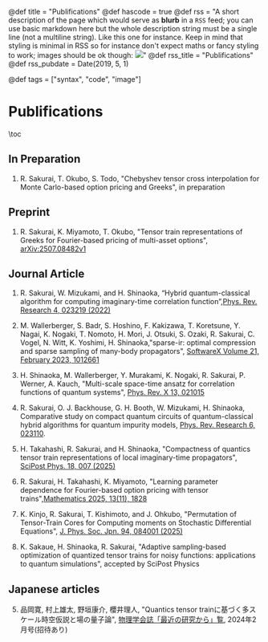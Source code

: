 @def title = "Publifications"
@def hascode = true
@def rss = "A short description of the page which would serve as **blurb** in a `RSS` feed; you can use basic markdown here but the whole description string must be a single line (not a multiline string). Like this one for instance. Keep in mind that styling is minimal in RSS so for instance don't expect maths or fancy styling to work; images should be ok though: ![](https://upload.wikimedia.org/wikipedia/en/b/b0/Rick_and_Morty_characters.jpg)"
@def rss_title = "Publifications"
@def rss_pubdate = Date(2019, 5, 1)

@def tags = ["syntax", "code", "image"]
# Publifications

\toc

## In Preparation
1. R. Sakurai, T. Okubo, S. Todo, "Chebyshev tensor cross interpolation for Monte Carlo-based option pricing and Greeks", in preparation

## Preprint 
1. R. Sakurai, K. Miyamoto, T. Okubo, "Tensor train representations of Greeks for Fourier-based pricing of multi-asset options", [arXiv:2507.08482v1](https://arxiv.org/html/2507.08482v1)


## Journal Article
1. R. Sakurai, W. Mizukami, and H. Shinaoka, “Hybrid quantum-classical algorithm for computing imaginary-time correlation function”,[Phys. Rev. Research 4, 023219 (2022)](https://doi.org/10.1103/PhysRevResearch.4.023219)


2. M. Wallerberger, S. Badr, S. Hoshino, F. Kakizawa, T. Koretsune, Y. Nagai, K. Nogaki, T. Nomoto, H. Mori, J. Otsuki, S. Ozaki, R. Sakurai, C. Vogel, N. Witt, K. Yoshimi, H. Shinaoka,"sparse-ir: optimal compression and sparse sampling of many-body propagators", [SoftwareX Volume 21, February 2023, 1012661](https://doi.org/10.1016/j.softx.2022.101266)

3. H. Shinaoka, M. Wallerberger, Y. Murakami, K. Nogaki, R. Sakurai, P. Werner, A. Kauch, "Multi-scale space-time ansatz for correlation functions of quantum systems", [Phys. Rev. X 13, 021015](https://journals.aps.org/prx/abstract/10.1103/PhysRevX.13.021015)

4. R. Sakurai, O. J. Backhouse, G. H. Booth, W. Mizukami, H. Shinaoka, Comparative study on compact quantum circuits of quantum-classical hybrid algorithms for quantum impurity models, [Phys. Rev. Research 6, 023110](https://journals.aps.org/prresearch/abstract/10.1103/PhysRevResearch.6.023110).

5. H. Takahashi, R. Sakurai, and H. Shinaoka, "Compactness of quantics tensor train representations of local imaginary-time propagators", [SciPost Phys. 18, 007 (2025)](https://arxiv.org/abs/2403.09161)

6. R. Sakurai, H. Takahashi, K. Miyamoto, "Learning parameter dependence for Fourier-based option pricing with tensor trains",[Mathematics 2025, 13(11), 1828](https://www.mdpi.com/2227-7390/13/11/1828)

7. K. Kinjo, R. Sakurai, T. Kishimoto, and J. Ohkubo, "Permutation of Tensor-Train Cores for Computing moments on Stochastic Differential Equations", [J. Phys. Soc. Jpn. 94, 084001 (2025)](https://journals.jps.jp/doi/full/10.7566/JPSJ.94.084001?mobileUi=0)

8. K. Sakaue, H. Shinaoka, R. Sakurai, "Adaptive sampling-based optimization of quantized tensor trains for noisy functions: applications to quantum simulations", accepted by SciPost Physics

## Japanese articles
5. 品岡寛, 村上雄太, 野垣康介, 櫻井理人, "Quantics tensor trainに基づく多スケール時空仮説と場の量子論",  [物理学会誌「最近の研究から」覧](https://shinaoka.github.io/assets/qtt_jps_202402.pdf), 2024年2月号(招待あり)